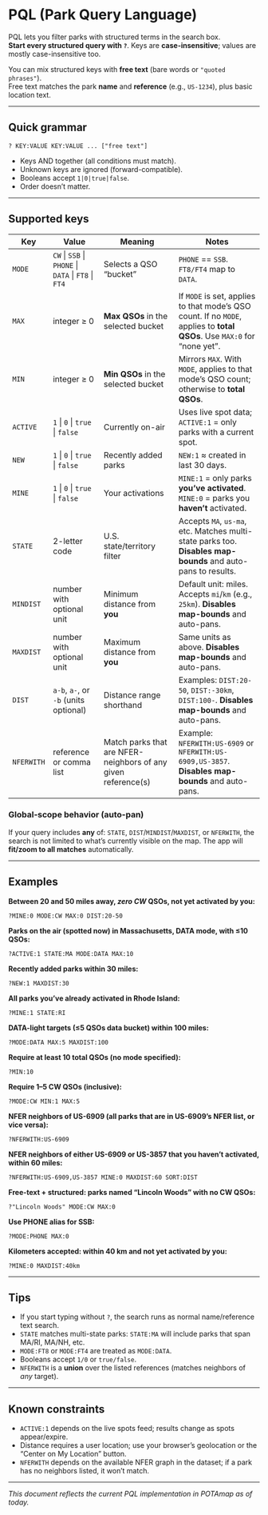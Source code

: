 # PQL (Park Query Language)

PQL lets you filter parks with structured terms in the search box.  
**Start every structured query with `?`**. Keys are **case-insensitive**; values are mostly case-insensitive too.

You can mix structured keys with **free text** (bare words or `"quoted phrases"`).  
Free text matches the park **name** and **reference** (e.g., `US-1234`), plus basic location text.

---

## Quick grammar

```
? KEY:VALUE KEY:VALUE ... ["free text"]
```

- Keys AND together (all conditions must match).
- Unknown keys are ignored (forward-compatible).
- Booleans accept `1|0|true|false`.
- Order doesn’t matter.

---

## Supported keys

| Key | Value | Meaning | Notes |
|---|---|---|---|
| `MODE` | `CW` \| `SSB` \| `PHONE` \| `DATA` \| `FT8` \| `FT4` | Selects a QSO “bucket” | `PHONE` == `SSB`. `FT8/FT4` map to `DATA`. |
| `MAX` | integer ≥ 0 | **Max QSOs** in the selected bucket | If `MODE` is set, applies to that mode’s QSO count. If no `MODE`, applies to **total QSOs**. Use `MAX:0` for “none yet”. |
| `MIN` | integer ≥ 0 | **Min QSOs** in the selected bucket | Mirrors `MAX`. With `MODE`, applies to that mode’s QSO count; otherwise to **total QSOs**. |
| `ACTIVE` | `1` \| `0` \| `true` \| `false` | Currently on-air | Uses live spot data; `ACTIVE:1` = only parks with a current spot. |
| `NEW` | `1` \| `0` \| `true` \| `false` | Recently added parks | `NEW:1` ≈ created in last 30 days. |
| `MINE` | `1` \| `0` \| `true` \| `false` | Your activations | `MINE:1` = only parks **you’ve activated**. `MINE:0` = parks you **haven’t** activated. |
| `STATE` | 2-letter code | U.S. state/territory filter | Accepts `MA`, `us-ma`, etc. Matches multi-state parks too. **Disables map-bounds** and auto-pans to results. |
| `MINDIST` | number with optional unit | Minimum distance from **you** | Default unit: miles. Accepts `mi`/`km` (e.g., `25km`). **Disables map-bounds** and auto-pans. |
| `MAXDIST` | number with optional unit | Maximum distance from **you** | Same units as above. **Disables map-bounds** and auto-pans. |
| `DIST` | `a-b`, `a-`, or `-b` (units optional) | Distance range shorthand | Examples: `DIST:20-50`, `DIST:-30km`, `DIST:100-`. **Disables map-bounds** and auto-pans. |
| `NFERWITH` | reference or comma list | Match parks that are NFER-neighbors of any given reference(s) | Example: `NFERWITH:US-6909` or `NFERWITH:US-6909,US-3857`. **Disables map-bounds** and auto-pans. |

### Global-scope behavior (auto-pan)
If your query includes **any** of: `STATE`, `DIST`/`MINDIST`/`MAXDIST`, or `NFERWITH`, the search is not limited to what’s currently visible on the map. The app will **fit/zoom to all matches** automatically.

---

## Examples

**Between 20 and 50 miles away, *zero CW* QSOs, not yet activated by you:**
```
?MINE:0 MODE:CW MAX:0 DIST:20-50
```

**Parks on the air (spotted now) in Massachusetts, DATA mode, with ≤10 QSOs:**
```
?ACTIVE:1 STATE:MA MODE:DATA MAX:10
```

**Recently added parks within 30 miles:**
```
?NEW:1 MAXDIST:30
```

**All parks you’ve already activated in Rhode Island:**
```
?MINE:1 STATE:RI
```

**DATA-light targets (≤5 QSOs data bucket) within 100 miles:**
```
?MODE:DATA MAX:5 MAXDIST:100
```

**Require at least 10 total QSOs (no mode specified):**
```
?MIN:10
```

**Require 1–5 CW QSOs (inclusive):**
```
?MODE:CW MIN:1 MAX:5
```

**NFER neighbors of US-6909 (all parks that are in US-6909’s NFER list, or vice versa):**
```
?NFERWITH:US-6909
```

**NFER neighbors of either US-6909 or US-3857 that you haven’t activated, within 60 miles:**
```
?NFERWITH:US-6909,US-3857 MINE:0 MAXDIST:60 SORT:DIST
```

**Free-text + structured: parks named “Lincoln Woods” with no CW QSOs:**
```
?"Lincoln Woods" MODE:CW MAX:0
```

**Use PHONE alias for SSB:**
```
?MODE:PHONE MAX:0
```

**Kilometers accepted: within 40 km and not yet activated by you:**
```
?MINE:0 MAXDIST:40km
```

---

## Tips

- If you start typing without `?`, the search runs as normal name/reference text search.
- `STATE` matches multi-state parks: `STATE:MA` will include parks that span MA/RI, MA/NH, etc.
- `MODE:FT8` or `MODE:FT4` are treated as `MODE:DATA`.
- Booleans accept `1/0` or `true/false`.
- `NFERWITH` is a **union** over the listed references (matches neighbors of *any* target).

---

## Known constraints

- `ACTIVE:1` depends on the live spots feed; results change as spots appear/expire.
- Distance requires a user location; use your browser’s geolocation or the “Center on My Location” button.
- `NFERWITH` depends on the available NFER graph in the dataset; if a park has no neighbors listed, it won’t match.

---

*This document reflects the current PQL implementation in POTAmap as of today.*
